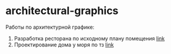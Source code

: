# architectural-graphics
Работы по архитектурной графике:
1. Разработка ресторана по исходному плану помещения
[link](https://drive.google.com/file/d/1iPGjgNbyigYgoFDVSs-M4ljZyanGrEII/view?usp=drive_link)
2. Проектирование дома у моря по тз
[link](https://drive.google.com/file/d/1TS70MEb0HKv1XlHrPN0YXy0vco9y6oVP/view?usp=drive_link)
